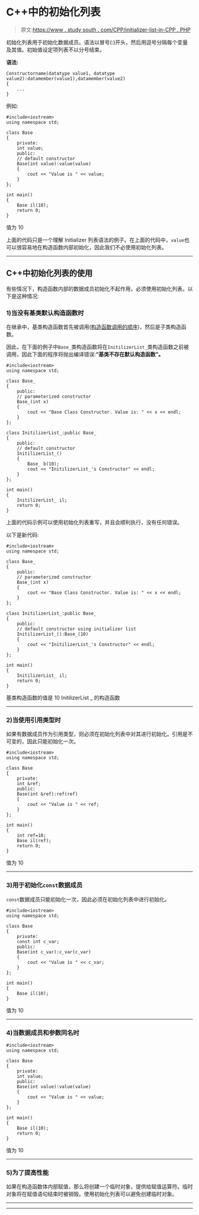 # C++中的初始化列表

> 原文:[https://www . study south . com/CPP/initializer-list-in-CPP . PHP](https://www.studytonight.com/cpp/initializer-list-in-cpp.php)

初始化列表用于初始化数据成员。语法以冒号(:)开头，然后用逗号分隔每个变量及其值。初始值设定项列表不以分号结束。

**语法:**

```
Constructorname(datatype value1, datatype value2):datamember(value1),datamember(value2)
{
    ...
}
```

例如:

```
#include<iostream>
using namespace std;

class Base
{
    private:
    int value;
    public:
    // default constructor
    Base(int value):value(value)
    {
        cout << "Value is " << value;
    }
};

int main()
{
    Base il(10);
    return 0;
}
```

值为 10

上面的代码只是一个理解 Initializer 列表语法的例子。在上面的代码中，`value`也可以很容易地在构造函数内部初始化，因此我们不必使用初始化列表。

* * *

## C++中初始化列表的使用

有些情况下，构造函数内部的数据成员初始化不起作用，必须使用初始化列表。以下是这种情况:

### 1)当没有基类默认构造函数时

在继承中，基类构造函数首先被调用([构造函数调用的顺序](/cpp/order-of-constructor-call.php))，然后是子类构造函数。

因此，在下面的例子中`Base_`类构造函数将在`InitilizerList_`类构造函数之前被调用，因此下面的程序将抛出编译错误:**“基类不存在默认构造函数”。**

```
#include<iostream>
using namespace std;

class Base_
{
    public:
    // parameterized constructor
    Base_(int x)
    {
        cout << "Base Class Constructor. Value is: " << x << endl;
    }
};

class InitilizerList_:public Base_
{
    public:
    // default constructor
    InitilizerList_()
    {
        Base_ b(10);
        cout << "InitilizerList_'s Constructor" << endl;
    }
};

int main()
{
    InitilizerList_ il;
    return 0;
}
```

上面的代码示例可以使用初始化列表重写，并且会顺利执行，没有任何错误。

以下是新代码:

```
#include<iostream>
using namespace std;

class Base_
{
    public:
    // parameterized constructor
    Base_(int x)
    {
        cout << "Base Class Constructor. Value is: " << x << endl;
    }
};

class InitilizerList_:public Base_
{
    public:
    // default constructor using initializer list
    InitilizerList_():Base_(10)
    {
        cout << "InitilizerList_'s Constructor" << endl;
    }
};

int main()
{
    InitilizerList_ il;
    return 0;
}
```

基类构造函数的值是 10 InitilizerList _ 的构造函数

* * *

### 2)当使用引用类型时

如果有数据成员作为引用类型，则必须在初始化列表中对其进行初始化。引用是不可变的，因此只能初始化一次。

```
#include<iostream>
using namespace std;

class Base
{
    private:
    int &ref;
    public:
    Base(int &ref):ref(ref)
    {
        cout << "Value is " << ref;
    }
};

int main()
{
    int ref=10;
    Base il(ref);
    return 0;
}
```

值为 10

* * *

### 3)用于初始化`const`数据成员

`const`数据成员只能初始化一次，因此必须在初始化列表中进行初始化。

```
#include<iostream>
using namespace std;

class Base
{
    private:
    const int c_var;
    public:
    Base(int c_var):c_var(c_var)
    {
        cout << "Value is " << c_var;
    }
};

int main()
{
    Base il(10);
}
```

值为 10

* * *

### 4)当数据成员和参数同名时

```
#include<iostream>
using namespace std;

class Base
{
    private:
    int value;
    public:
    Base(int value):value(value)
    {
        cout << "Value is " << value;
    }
};

int main()
{
    Base il(10);
    return 0;
}
```

值为 10

* * *

### 5)为了提高性能

如果在构造函数体内部赋值，那么将创建一个临时对象，提供给赋值运算符。临时对象将在赋值语句结束时被销毁。使用初始化列表可以避免创建临时对象。

* * *

* * *